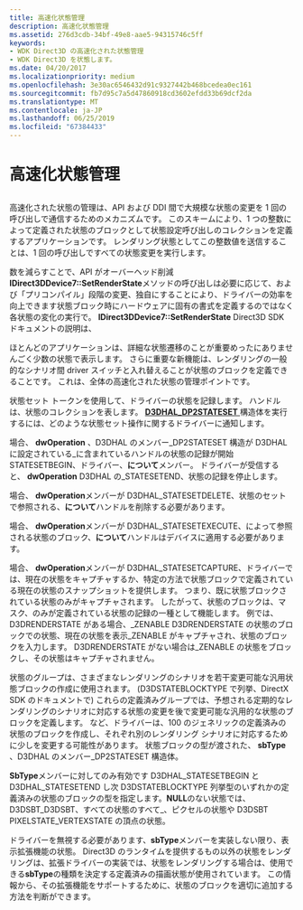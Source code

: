 ```yaml
---
title: 高速化状態管理
description: 高速化状態管理
ms.assetid: 276d3cdb-34bf-49e8-aae5-94315746c5ff
keywords:
- WDK Direct3D の高速化された状態管理
- WDK Direct3D を状態します。
ms.date: 04/20/2017
ms.localizationpriority: medium
ms.openlocfilehash: 3e30ac6546432d91c9327442b468bcedea0ec161
ms.sourcegitcommit: fb7d95c7a5d47860918cd3602efdd33b69dcf2da
ms.translationtype: MT
ms.contentlocale: ja-JP
ms.lasthandoff: 06/25/2019
ms.locfileid: "67384433"
---
```

# <a name="accelerated-state-management"></a>高速化状態管理


## <span id="ddk_accelerated_state_management_gg"></span><span id="DDK_ACCELERATED_STATE_MANAGEMENT_GG"></span>


高速化された状態の管理は、API および DDI 間で大規模な状態の変更を 1 回の呼び出しで通信するためのメカニズムです。 このスキームにより、1 つの整数によって定義された状態のブロックとして状態設定呼び出しのコレクションを定義するアプリケーションです。 レンダリング状態としてこの整数値を送信することは、1 回の呼び出しですべての状態変更を実行します。

数を減らすことで、API がオーバーヘッド削減**IDirect3DDevice7::SetRenderState**メソッドの呼び出しは必要に応じて、および「プリコンパイル」段階の変更、独自にすることにより、ドライバーの効率を向上できます状態ブロック時にハードウェアに固有の書式を定義するのではなく各状態の変化の実行で。 **IDirect3DDevice7::SetRenderState** Direct3D SDK ドキュメントの説明は、

ほとんどのアプリケーションは、詳細な状態遷移のことが重要めったにありませんごく少数の状態で表示します。 さらに重要な新機能は、レンダリングの一般的なシナリオ間 driver スイッチと入れ替えることが状態のブロックを定義できることです。 これは、全体の高速化された状態の管理ポイントです。

状態セット トークンを使用して、ドライバーの状態を記録します。 ハンドルは、状態のコレクションを表します。 [ **D3DHAL\_DP2STATESET** ](https://docs.microsoft.com/windows-hardware/drivers/ddi/content/d3dhal/ns-d3dhal-_d3dhal_dp2stateset)構造体を実行するには、どのような状態セット操作に関するドライバーに通知します。

場合、 **dwOperation** 、D3DHAL のメンバー\_DP2STATESET 構造が D3DHAL に設定されている\_に含まれているハンドルの状態の記録が開始 STATESETBEGIN、ドライバー、**について**メンバー。 ドライバーが受信すると、 **dwOperation** D3DHAL の\_STATESETEND、状態の記録を停止します。

場合、 **dwOperation**メンバーが D3DHAL\_STATESETDELETE、状態のセットで参照される、**について**ハンドルを削除する必要があります。

場合、 **dwOperation**メンバーが D3DHAL\_STATESETEXECUTE、によって参照される状態のブロック、**について**ハンドルはデバイスに適用する必要があります。

場合、 **dwOperation**メンバーが D3DHAL\_STATESETCAPTURE、ドライバーでは、現在の状態をキャプチャするか、特定の方法で状態ブロックで定義されている現在の状態のスナップショットを提供します。 つまり、既に状態ブロックされている状態のみがキャプチャされます。 したがって、状態のブロックは、マスク、のみが定義されている状態の記録の一種として機能します。 例では、D3DRENDERSTATE がある場合、\_ZENABLE D3DRENDERSTATE の状態のブロックでの状態、現在の状態を表示\_ZENABLE がキャプチャされ、状態のブロックを入力します。 D3DRENDERSTATE がない場合は\_ZENABLE の状態をブロックし、その状態はキャプチャされません。

状態のグループは、さまざまなレンダリングのシナリオを若干変更可能な汎用状態ブロックの作成に使用されます。 (D3DSTATEBLOCKTYPE で列挙、DirectX SDK のドキュメントで) これらの定義済みグループでは、予想される定期的なレンダリングのシナリオに対応する状態の変更を後で変更可能な汎用的な状態のブロックを定義します。 など、ドライバーは、100 のジェネリックの定義済みの状態のブロックを作成し、それぞれ別のレンダリング シナリオに対応するために少しを変更する可能性があります。 状態ブロックの型が渡された、 **sbType** 、D3DHAL のメンバー\_DP2STATESET 構造体。

**SbType**メンバーに対してのみ有効です D3DHAL\_STATESETBEGIN と D3DHAL\_STATESETEND し次 D3DSTATEBLOCKTYPE 列挙型のいずれかの定義済みの状態のブロックの型を指定します。**NULL**のない状態では、D3DSBT\_D3DSBT、すべての状態のすべて\_、ピクセルの状態や D3DSBT PIXELSTATE\_VERTEXSTATE の頂点の状態。

ドライバーを無視する必要があります、**sbType**メンバーを実装しない限り、表示拡張機能の状態。 Direct3D のランタイムを提供するもの以外の状態をレンダリングは、拡張ドライバーの実装では、状態をレンダリングする場合は、使用できる**sbType**の種類を決定する定義済みの描画状態が使用されています。 この情報から、その拡張機能をサポートするために、状態のブロックを適切に追加する方法を判断ができます。

 

 





